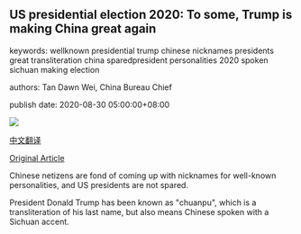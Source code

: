 ## US presidential election 2020: To some, Trump is making China great again

keywords: wellknown presidential trump chinese nicknames presidents great transliteration china sparedpresident personalities 2020 spoken sichuan making election

authors: Tan Dawn Wei, China Bureau Chief

publish date: 2020-08-30 05:00:00+08:00

![](https://www.straitstimes.com/sites/default/files/styles/x_large/public/articles/2020/08/30/file7br75dyfis0xyh0p96i.jpg?itok=SF8WEX9B)

[中文翻译](US%20presidential%20election%202020%3A%20To%20some%2C%20Trump%20is%20making%20China%20great%20again_zh.md)

[Original Article](https://www.straitstimes.com/asia/east-asia/to-some-trump-is-making-china-great-again)

Chinese netizens are fond of coming up with nicknames for well-known personalities, and US presidents are not spared.

President Donald Trump has been known as "chuanpu", which is a transliteration of his last name, but also means Chinese spoken with a Sichuan accent.